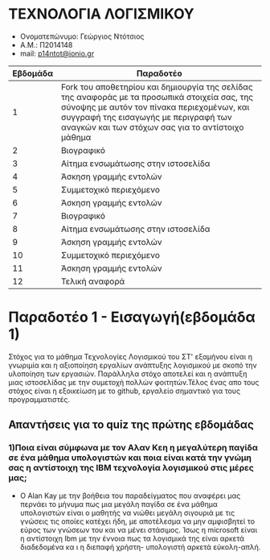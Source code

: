 # ΤΕΧΝΟΛΟΓΙΑ ΛΟΓΙΣΜΙΚΟΥ
* Ονοματεπώνυμο: Γεώργιος Ντότσιος
* Α.Μ.: Π2014148
* mail: p14ntot@ionio.gr

Εβδομάδα |	Παραδοτέο
-------- | ----------
1 |	Fork του αποθετηρίου και δημιουργία της σελίδας της αναφοράς με τα προσωπικά στοιχεία σας, της σύνοψης με αυτόν τον πίνακα περιεχομένων, και συγγραφή της εισαγωγής με περιγραφή των αναγκών και των στόχων σας για το αντίστοιχο μάθημα
2	| Βιογραφικό
3	| Αίτημα ενσωμάτωσης στην ιστοσελίδα
4	| Άσκηση γραμμής εντολών
5	| Συμμετοχικό περιεχόμενο
6	| Άσκηση γραμμής εντολών
7	| Bιογραφικό
8	| Αίτημα ενσωμάτωσης στην ιστοσελίδα
9	| Άσκηση γραμμής εντολών
10	| Συμμετοχικό περιεχόμενο
11	| Άσκηση γραμμής εντολών
12	| Τελική αναφορά

# Παραδοτέο 1 - Εισαγωγή(εβδομάδα 1)
Στόχος για το μάθημα Τεχνολογίες Λογισμικού του ΣΤ' εξαμήνου είναι η γνωριμία και η αξιοποίηση εργαλίων ανάπτυξης λογισμικού με σκοπό την υλοποίηση των εργασιών. Παράλληλα στόχο αποτελεί και η ανάπτυξη μιας  ιστοσελίδας με την συμετοχή πολλών φοιτητών.Τέλος ένας απο τους στόχος είναι η εξοικείωση με το github, εργαλείο σημαντικό για τους προγραμματιστές.

## Απαντήσεις για το quiz της πρώτης εβδομάδας
### 1)Ποια είναι σύμφωνα με τον Αλαν Κεη η μεγαλύτερη παγίδα σε ένα μάθημα υπολογιστών και ποια είναι κατά την γνώμη σας η αντίστοιχη της ΙΒΜ τεχνολογία λογισμικού στις μέρες μας;

* Ο Alan Kay με την βοήθεια του παραδείγματος που αναφέρει μας περνάει το μήνυμα πως μια μεγάλη παγίδα σε ένα μάθημα υπολογιστών είναι ο μαθητής να νιώθει μεγάλη σιγουριά με τις γνώσεις τις οποίες κατέχει ήδη, με αποτέλεσμα να μην αμφισβητεί το εύρος των γνώσεων του και να μένει στάσιμος. Ίσως η microsoft είναι η αντίστοιχη Ibm  με την έννοια  πως τα λογισμικά της είναι αρκετά διαδεδομένα κα ι η διεπαφή χρήστη- υπολογιστή αρκετά εύκολη-απλή.

